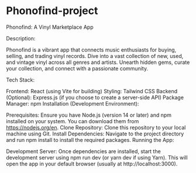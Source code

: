 # Phonofind-project
Phonofind: A Vinyl Marketplace App

Description:

Phonofind is a vibrant app that connects music enthusiasts for buying, selling, and trading vinyl records. Dive into a vast collection of new, used, and vintage vinyl across all genres and artists. Unearth hidden gems, curate your collection, and connect with a passionate community.

Tech Stack:

Frontend: React (using Vite for building)
Styling: Tailwind CSS
Backend (Optional): Express.js (if you choose to create a server-side API)
Package Manager: npm
Installation (Development Environment):

Prerequisites: Ensure you have Node.js (version 14 or later) and npm installed on your system. You can download them from https://nodejs.org/en.
Clone Repository: Clone this repository to your local machine using Git.
Install Dependencies: Navigate to the project directory and run npm install to install the required packages.
Running the App:

Development Server: Once dependencies are installed, start the development server using npm run dev (or yarn dev if using Yarn). This will open the app in your default browser (usually at http://localhost:3000).
